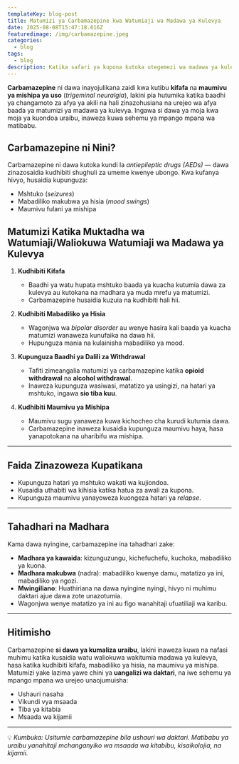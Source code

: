 ```yaml
---
templateKey: blog-post
title: Matumizi ya Carbamazepine kwa Watumiaji wa Madawa ya Kulevya
date: 2025-08-08T15:47:18.616Z
featuredimage: /img/carbamazepine.jpeg
categories:
  - blog
tags:
  - blog
description: Katika safari ya kupona kutoka utegemezi wa madawa ya kulevya, changamoto si tu kuacha matumizi, bali pia kushughulika na madhara ya kiafya yanayoweza kujitokeza baada ya kuacha. Baadhi ya wagonjwa hukabiliana na mshtuko, mabadiliko ya hisia, na maumivu sugu ya mishipa — hali ambazo zinaweza kuvuruga urejeo wa afya. Moja ya dawa ambazo madaktari wakati mwingine hutumia kushughulikia changamoto hizi ni carbamazepine. Ingawa si tiba ya uraibu, matumizi yake yameonyesha manufaa katika kudhibiti dalili fulani muhimu, hasa katika hatua za mwanzo za kupona.
---
```




**Carbamazepine** ni dawa inayojulikana zaidi kwa kutibu **kifafa** na **maumivu ya mishipa ya uso** (*trigeminal neuralgia*), lakini pia hutumika katika baadhi ya changamoto za afya ya akili na hali zinazohusiana na urejeo wa afya baada ya matumizi ya madawa ya kulevya. Ingawa si dawa ya moja kwa moja ya kuondoa uraibu, inaweza kuwa sehemu ya mpango mpana wa matibabu.


## Carbamazepine ni Nini?
Carbamazepine ni dawa kutoka kundi la *antiepileptic drugs (AEDs)* — dawa zinazosaidia kudhibiti shughuli za umeme kwenye ubongo. Kwa kufanya hivyo, husaidia kupunguza:
- Mshtuko (*seizures*)
- Mabadiliko makubwa ya hisia (*mood swings*)
- Maumivu fulani ya mishipa



## Matumizi Katika Muktadha wa Watumiaji/Waliokuwa Watumiaji wa Madawa ya Kulevya

1. **Kudhibiti Kifafa**
   - Baadhi ya watu hupata mshtuko baada ya kuacha kutumia dawa za kulevya au kutokana na madhara ya muda mrefu ya matumizi.  
   - Carbamazepine husaidia kuzuia na kudhibiti hali hii.

2. **Kudhibiti Mabadiliko ya Hisia**
   - Wagonjwa wa *bipolar disorder* au wenye hasira kali baada ya kuacha matumizi wanaweza kunufaika na dawa hii.
   - Hupunguza mania na kulainisha mabadiliko ya mood.

3. **Kupunguza Baadhi ya Dalili za Withdrawal**
   - Tafiti zimeangalia matumizi ya carbamazepine katika **opioid withdrawal** na **alcohol withdrawal**.
   - Inaweza kupunguza wasiwasi, matatizo ya usingizi, na hatari ya mshtuko, ingawa **sio tiba kuu**.

4. **Kudhibiti Maumivu ya Mishipa**
   - Maumivu sugu yanaweza kuwa kichocheo cha kurudi kutumia dawa.
   - Carbamazepine inaweza kusaidia kupunguza maumivu haya, hasa yanapotokana na uharibifu wa mishipa.

---

## Faida Zinazoweza Kupatikana
- Kupunguza hatari ya mshtuko wakati wa kujiondoa.
- Kusaidia uthabiti wa kihisia katika hatua za awali za kupona.
- Kupunguza maumivu yanayoweza kuongeza hatari ya *relapse*.

---

## Tahadhari na Madhara
Kama dawa nyingine, carbamazepine ina tahadhari zake:
- **Madhara ya kawaida**: kizunguzungu, kichefuchefu, kuchoka, mabadiliko ya kuona.
- **Madhara makubwa** (nadra): mabadiliko kwenye damu, matatizo ya ini, mabadiliko ya ngozi.
- **Mwingiliano**: Huathiriana na dawa nyingine nyingi, hivyo ni muhimu daktari ajue dawa zote unazotumia.
- Wagonjwa wenye matatizo ya ini au figo wanahitaji ufuatiliaji wa karibu.

---

## Hitimisho
Carbamazepine **si dawa ya kumaliza uraibu**, lakini inaweza kuwa na nafasi muhimu katika kusaidia watu waliokuwa wakitumia madawa ya kulevya, hasa katika kudhibiti kifafa, mabadiliko ya hisia, na maumivu ya mishipa. Matumizi yake lazima yawe chini ya **uangalizi wa daktari**, na iwe sehemu ya mpango mpana wa urejeo unaojumuisha:
- Ushauri nasaha
- Vikundi vya msaada
- Tiba ya kitabia
- Msaada wa kijamii

---

💡 *Kumbuka: Usitumie carbamazepine bila ushauri wa daktari. Matibabu ya uraibu yanahitaji mchanganyiko wa msaada wa kitabibu, kisaikolojia, na kijamii.*
